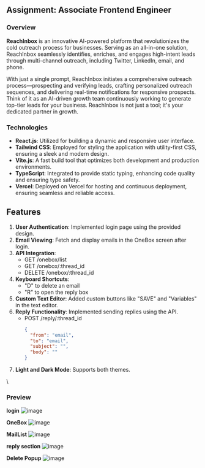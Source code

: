 
## Assignment: Associate Frontend Engineer


### **Overview**

**ReachInbox** is an innovative AI-powered platform that revolutionizes the cold outreach process for businesses. Serving as an all-in-one solution, ReachInbox seamlessly identifies, enriches, and engages high-intent leads through multi-channel outreach, including Twitter, LinkedIn, email, and phone. 

With just a single prompt, ReachInbox initiates a comprehensive outreach process—prospecting and verifying leads, crafting personalized outreach sequences, and delivering real-time notifications for responsive prospects. Think of it as an AI-driven growth team continuously working to generate top-tier leads for your business. ReachInbox is not just a tool; it's your dedicated partner in growth.

### **Technologies**

- **React.js**: Utilized for building a dynamic and responsive user interface.
- **Tailwind CSS**: Employed for styling the application with utility-first CSS, ensuring a sleek and modern design.
- **Vite.js**: A fast build tool that optimizes both development and production environments.
- **TypeScript**: Integrated to provide static typing, enhancing code quality and ensuring type safety.
- **Vercel**: Deployed on Vercel for hosting and continuous deployment, ensuring seamless and reliable access.

## Features

1. **User Authentication**: Implemented login page using the provided design.
2. **Email Viewing**: Fetch and display emails in the OneBox screen after login.
3. **API Integration**:
   - GET /onebox/list
   - GET /onebox/:thread_id
   - DELETE /onebox/:thread_id
4. **Keyboard Shortcuts**:
   - "D" to delete an email
   - "R" to open the reply box
5. **Custom Text Editor**: Added custom buttons like "SAVE" and "Variables" in the text editor.
6. **Reply Functionality**: Implemented sending replies using the API.
   - POST /reply/:thread_id
     ```json
     {
       "from": "email",
       "to": "email",
       "subject": "",
       "body": ""
     }
     ```
7. **Light and Dark Mode**: Supports both themes.


\
### **Preview**

**login**
![image](https://github.com/user-attachments/assets/11172e5b-3fbd-46e1-909a-e9e9e8657b73)

**OneBox**
![image](https://github.com/user-attachments/assets/367b19d4-b328-42b9-be87-710941914797)

**MailList**
![image](https://github.com/user-attachments/assets/981fa4f6-5d70-40a9-b51a-b7986247aef6)

**reply section**
![image](https://github.com/user-attachments/assets/95f99725-eea1-4072-9500-d124d40c0b95)

**Delete Popup**
![image](https://github.com/user-attachments/assets/6143a1ab-c81f-41fa-80e8-4de886782fd5)

